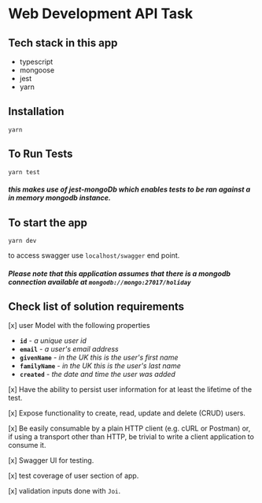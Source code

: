 # Web Development API Task

## Tech stack in this app

- typescript
- mongoose
- jest
- yarn

## Installation

`yarn`

## To Run Tests

`yarn test`

##### this makes use of jest-mongoDb which enables tests to be ran against a in memory mongodb instance.

## To start the app

`yarn dev`

to access swagger use `localhost/swagger` end point.

##### Please note that this application assumes that there is a mongodb connection available at `mongodb://mongo:27017/holiday`

## Check list of solution requirements

[x] user Model with the following properties

- **`id`** - _a unique user id_
- **`email`** - _a user's email address_
- **`givenName`** - _in the UK this is the user's first name_
- **`familyName`** - _in the UK this is the user's last name_
- **`created`** - _the date and time the user was added_

[x] Have the ability to persist user information for at least the lifetime of the test.

[x] Expose functionality to create, read, update and delete (CRUD) users.

[x] Be easily consumable by a plain HTTP client (e.g. cURL or Postman) or, if using a transport other than HTTP, be trivial to write a client application to consume it.

[x] Swagger UI for testing.

[x] test coverage of user section of app.

[x] validation inputs done with `Joi`.
